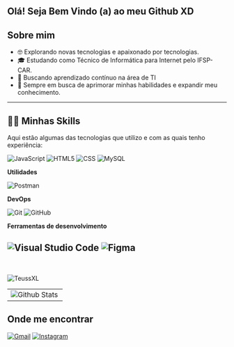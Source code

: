 ## Olá! Seja Bem Vindo (a) ao meu Github XD

## Sobre mim

- 🤓 Explorando novas tecnologias e apaixonado por tecnologias.
- 🎓 Estudando como Técnico de Informática para Internet pelo IFSP-CAR.
- 👾 Buscando aprendizado contínuo na área de TI
- 🤯 Sempre em busca de aprimorar minhas habilidades e expandir meu conhecimento.
---
## 🐱‍👤 Minhas Skills

Aqui estão algumas das tecnologias que utilizo e com as quais tenho experiência:

![JavaScript](https://img.shields.io/badge/-JavaScript-333333?style=flat&logo=javascript)
![HTML5](https://img.shields.io/badge/-HTML5-333333?style=flat&logo=HTML5)
![CSS](https://img.shields.io/badge/-CSS-333333?style=flat&logo=CSS3&logoColor=1572B6)
![MySQL](https://img.shields.io/badge/-MySQL-333333?style=flat&logo=mysql)

**Utilidades**

![Postman](https://img.shields.io/badge/-Postman-333333?style=flat&logo=postman)

**DevOps**

![Git](https://img.shields.io/badge/-Git-333333?style=flat&logo=git)
![GitHub](https://img.shields.io/badge/-GitHub-333333?style=flat&logo=github)

**Ferramentas de desenvolvimento**

![Visual Studio Code](https://img.shields.io/badge/-Visual%20Studio%20Code-333333?style=flat&logo=visual-studio-code&logoColor=007ACC)
![Figma](https://img.shields.io/badge/-Figma-333333?style=flat&logo=figma&logoColor=007ACC)
---

<br/>


![TeussXL](https://github-readme-stats.vercel.app/api?username=TeussXL&theme=dark)

<table>
<td>
      <img
        align="left"
        src="https://github-readme-stats.vercel.app/api/top-langs/?username=TeussXL&theme=dark&hide_border=false&include_all_commits=true&count_private=true&layout=compact"
        alt="Github Stats"
      />
    </td>
</table>
  

## Onde me encontrar

<p align="left">
  <a href="#" title="Gmail">
  <img src="https://img.shields.io/badge/-Gmail-FF0000?style=flat-square&labelColor=FF0000&logo=gmail&logoColor=white&link=mateus.rodrigo@aluno.ifsp.edu.br" alt="Gmail"/></a>
  <a href="#" title="Instagram">
  <img src="https://img.shields.io/badge/-Instagram-DF0174?style=flat-square&labelColor=DF0174&logo=instagram&logoColor=white&link=https://www.instagram.com/_.wftm4teo?utm_source=ig_web_button_share_sheet&igsh=ZDNlZDc0MzIxNw==" alt="Instagram"/></a>
</p>
